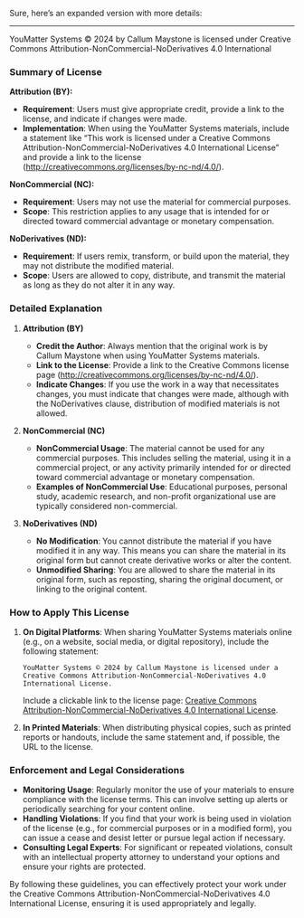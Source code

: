 Sure, here’s an expanded version with more details:

---

YouMatter Systems © 2024 by Callum Maystone is licensed under Creative Commons Attribution-NonCommercial-NoDerivatives 4.0 International

### Summary of License

**Attribution (BY):**
- **Requirement**: Users must give appropriate credit, provide a link to the license, and indicate if changes were made.
- **Implementation**: When using the YouMatter Systems materials, include a statement like “This work is licensed under a Creative Commons Attribution-NonCommercial-NoDerivatives 4.0 International License” and provide a link to the license (http://creativecommons.org/licenses/by-nc-nd/4.0/).

**NonCommercial (NC):**
- **Requirement**: Users may not use the material for commercial purposes.
- **Scope**: This restriction applies to any usage that is intended for or directed toward commercial advantage or monetary compensation.

**NoDerivatives (ND):**
- **Requirement**: If users remix, transform, or build upon the material, they may not distribute the modified material.
- **Scope**: Users are allowed to copy, distribute, and transmit the material as long as they do not alter it in any way.

### Detailed Explanation

1. **Attribution (BY)**
   - **Credit the Author**: Always mention that the original work is by Callum Maystone when using YouMatter Systems materials.
   - **Link to the License**: Provide a link to the Creative Commons license page (http://creativecommons.org/licenses/by-nc-nd/4.0/).
   - **Indicate Changes**: If you use the work in a way that necessitates changes, you must indicate that changes were made, although with the NoDerivatives clause, distribution of modified materials is not allowed.

2. **NonCommercial (NC)**
   - **NonCommercial Usage**: The material cannot be used for any commercial purposes. This includes selling the material, using it in a commercial project, or any activity primarily intended for or directed toward commercial advantage or monetary compensation.
   - **Examples of NonCommercial Use**: Educational purposes, personal study, academic research, and non-profit organizational use are typically considered non-commercial.

3. **NoDerivatives (ND)**
   - **No Modification**: You cannot distribute the material if you have modified it in any way. This means you can share the material in its original form but cannot create derivative works or alter the content.
   - **Unmodified Sharing**: You are allowed to share the material in its original form, such as reposting, sharing the original document, or linking to the original content.

### How to Apply This License

1. **On Digital Platforms**: When sharing YouMatter Systems materials online (e.g., on a website, social media, or digital repository), include the following statement:
   ```
   YouMatter Systems © 2024 by Callum Maystone is licensed under a Creative Commons Attribution-NonCommercial-NoDerivatives 4.0 International License.
   ```
   Include a clickable link to the license page: [Creative Commons Attribution-NonCommercial-NoDerivatives 4.0 International License](http://creativecommons.org/licenses/by-nc-nd/4.0/).

2. **In Printed Materials**: When distributing physical copies, such as printed reports or handouts, include the same statement and, if possible, the URL to the license.

### Enforcement and Legal Considerations

- **Monitoring Usage**: Regularly monitor the use of your materials to ensure compliance with the license terms. This can involve setting up alerts or periodically searching for your content online.
- **Handling Violations**: If you find that your work is being used in violation of the license (e.g., for commercial purposes or in a modified form), you can issue a cease and desist letter or pursue legal action if necessary.
- **Consulting Legal Experts**: For significant or repeated violations, consult with an intellectual property attorney to understand your options and ensure your rights are protected.

By following these guidelines, you can effectively protect your work under the Creative Commons Attribution-NonCommercial-NoDerivatives 4.0 International License, ensuring it is used appropriately and legally.